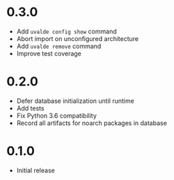 # 0.3.0

* Add `uvalde config show` command
* Abort import on unconfigured architecture
* Add `uvalde remove` command
* Improve test coverage

# 0.2.0

* Defer database initialization until runtime
* Add tests
* Fix Python 3.6 compatibility
* Record all artifacts for noarch packages in database

# 0.1.0

* Initial release
